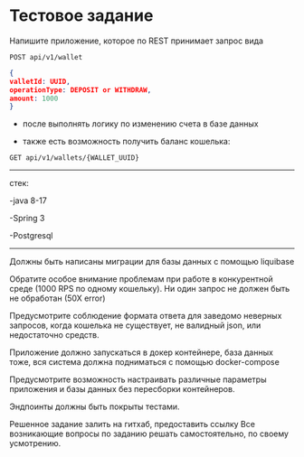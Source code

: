 # Тестовое задание

Напишите приложение, которое по REST принимает запрос вида

`POST api/v1/wallet`

```json
{
valletId: UUID,
operationType: DEPOSIT or WITHDRAW,
amount: 1000
}
```

- после выполнять логику по изменению счета в базе данных

- также есть возможность получить баланс кошелька:

`GET api/v1/wallets/{WALLET_UUID}`

---

 стек:

-java 8-17

-Spring 3

-Postgresql

---

Должны быть написаны миграции для базы данных с помощью liquibase

Обратите особое внимание проблемам при работе в конкурентной среде (1000 RPS по одному кошельку). Ни один запрос не должен быть не обработан (50Х error)

Предусмотрите соблюдение формата ответа для заведомо неверных запросов, когда кошелька не существует, не валидный json, или недостаточно средств.

Приложение должно запускаться в докер контейнере, база данных тоже, вся система должна подниматься с помощью docker-compose

Предусмотрите возможность настраивать различные параметры приложения и базы данных без пересборки контейнеров.

Эндпоинты должны быть покрыты тестами.

Решенное задание залить на гитхаб, предоставить ссылку
Все возникающие вопросы по заданию решать самостоятельно, по своему усмотрению.